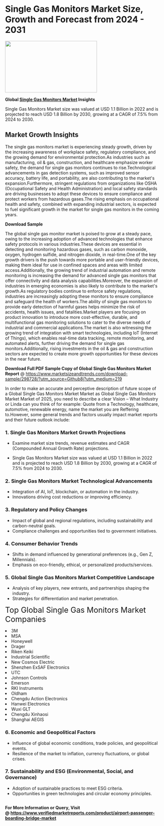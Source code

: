 <H1>Single Gas Monitors Market Size, Growth and Forecast from 2024 - 2031</H1><img class="aligncenter size-medium wp-image-584254" src="https://thirdeyenews.in/wp-content/uploads/2024/09/Global-Market-Research-300x168.jpeg" alt="" width="300" height="168" /><p><strong>Global&nbsp;<a href="https://www.marketsizeandtrends.com/download-sample/298728/?utm_source=Github8j?utm_medium=219">Single Gas Monitors Market</a> Insights</strong></p><p>Single Gas Monitors Market size was valued at USD 1.1 Billion in 2022 and is projected to reach USD 1.8 Billion by 2030, growing at a CAGR of 7.5% from 2024 to 2030.</p><p><h2>Market Growth Insights</h2> <p>The single gas monitors market is experiencing steady growth, driven by the increasing awareness of workplace safety, regulatory compliance, and the growing demand for environmental protection.As industries such as manufacturing, oil & gas, construction, and healthcare emphasize worker safety, the demand for single gas monitors continues to rise.Technological advancements in gas detection systems, such as improved sensor accuracy, battery life, and portability, are also contributing to the market's expansion.Furthermore, stringent regulations from organizations like OSHA (Occupational Safety and Health Administration) and local safety standards are driving businesses to adopt these devices to ensure compliance and protect workers from hazardous gases.The rising emphasis on occupational health and safety, combined with expanding industrial sectors, is expected to fuel significant growth in the market for single gas monitors in the coming years.</p> <p><strong>Download Sample</strong></p> <p>The global single gas monitor market is poised to grow at a steady pace, owing to the increasing adoption of advanced technologies that enhance safety protocols in various industries.These devices are essential in detecting and monitoring hazardous gases, such as carbon monoxide, oxygen, hydrogen sulfide, and nitrogen dioxide, in real-time.One of the key growth drivers is the push towards more portable and user-friendly devices, making them ideal for use in confined spaces and areas with limited access.Additionally, the growing trend of industrial automation and remote monitoring is increasing the demand for advanced single gas monitors that offer connectivity and data analysis capabilities.Moreover, the expansion of industries in emerging economies is also likely to contribute to the market's growth.As regulatory bodies continue to enforce safety regulations, industries are increasingly adopting these monitors to ensure compliance and safeguard the health of workers.The ability of single gas monitors to provide early detection of harmful gases helps minimize the risk of accidents, health issues, and fatalities.Market players are focusing on product innovation to introduce more cost-effective, durable, and multifunctional gas monitoring solutions to cater to the diverse needs of industrial and commercial applications.The market is also witnessing the growing trend of integration with smart technologies, including IoT (Internet of Things), which enables real-time data tracking, remote monitoring, and automated alerts, further driving the demand for single gas monitors.Additionally, rising investments in the oil & gas and construction sectors are expected to create more growth opportunities for these devices in the near future.<p><span class=""><strong>Download Full PDF Sample Copy of Global Single Gas Monitors Market Report</strong> @ <a href="https://www.marketsizeandtrends.com/download-sample/298728/?utm_source=Github8j?utm_medium=219" target="_blank">https://www.marketsizeandtrends.com/download-sample/298728/?utm_source=Github8j?utm_medium=219</a></span></p><p>In order to make an accurate and perceptive description of future scope of a Global&nbsp;Single Gas Monitors Market Market as Global&nbsp;Single Gas Monitors Market Market of 2025, you need to describe a clear Vision &ndash; What Industry or Linda can you think of for example: Quote from a Technology, healthcare, automotive, renewable energy, name the market you are Reffering to.However, some general trends and factors usually impact market reports and their future outlook include:</p><h3>1.&nbsp;<strong>Single Gas Monitors Market Growth Projections</strong></h3><ul><li>Examine market size trends, revenue estimates and CAGR (Compounded Annual Growth Rate) projections.</li><li><p>Single Gas Monitors Market size was valued at USD 1.1 Billion in 2022 and is projected to reach USD 1.8 Billion by 2030, growing at a CAGR of 7.5% from 2024 to 2030.</p></li></ul><h3>2.&nbsp;<strong>Single Gas Monitors Market Technological Advancements</strong></h3><ul><li>Integration of AI, IoT, blockchain, or automation in the industry.</li><li>Innovations driving cost reductions or improving efficiency.</li></ul><h3>3.&nbsp;<strong>Regulatory and Policy Changes</strong></h3><ul><li>Impact of global and regional regulations, including sustainability and carbon-neutral goals.</li><li>Compliance challenges and opportunities tied to government initiatives.</li></ul><h3>4.&nbsp;<strong>Consumer Behavior Trends</strong></h3><ul><li>Shifts in demand influenced by generational preferences (e.g., Gen Z, Millennials).</li><li>Emphasis on eco-friendly, ethical, or personalized products/services.</li></ul><h3>5.&nbsp;<strong>Global Single Gas Monitors Market Competitive Landscape</strong></h3><ul><li>Analysis of key players, new entrants, and partnerships shaping the industry.</li><li>Strategies for differentiation and market penetration.</li></ul><p data-pm-slice="1 1 []"><span style="color: inherit; font-family: inherit; font-size: 25px;">Top Global Single Gas Monitors Market Companies</span></p><div class="" data-test-id=""><p><li>3M</li><li> MSA</li><li> Honeywell</li><li> Drager</li><li> Riken Keiki</li><li> Industrial Scientific</li><li> New Cosmos Electric</li><li> Shenzhen ExSAF Electronics</li><li> UTC</li><li> Johnson Controls</li><li> Emerson</li><li> RKI Instruments</li><li> Oldham</li><li> Chengdu Action Electronics</li><li> Hanwei Electronics</li><li> Wuxi GLT</li><li> Chengdu Xinhaosi</li><li> Shanghai AEGIS</li></p></div><h3>6.&nbsp;<strong>Economic and Geopolitical Factors</strong></h3><ul><li>Influence of global economic conditions, trade policies, and geopolitical events.</li><li>Resilience of the market to inflation, currency fluctuations, or global crises.</li></ul><h3>7.&nbsp;<strong>Sustainability and ESG (Environmental, Social, and Governance)</strong></h3><ul><li>Adoption of sustainable practices to meet ESG criteria.</li><li>Opportunities in green technologies and circular economy principles.</li></ul><h2><strong style="font-size: 14px;">For More Information or Query, Visit @&nbsp;</strong><a style="background-color: #ffffff; font-size: 14px;" href="https://www.marketsizeandtrends.com/report/single-gas-monitors-market/" target="_blank">https://www.verifiedmarketreports.com/product/airport-passenger-boarding-bridge-market</a></h2>